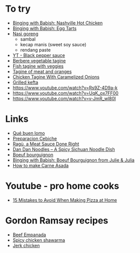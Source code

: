 # To try
- [Binging with Babish: Nashville Hot Chicken](https://www.youtube.com/watch?v=FPx7X7k0HuM)
- [Binging with Babish: Egg Tarts](https://www.youtube.com/watch?v=F2ENkOF3fMQ)
- [Nasi goreng](https://www.youtube.com/watch?v=NybhwoK6am0)
  - sambal
  - kecap manis (sweet soy sauce)
  - rendang paste
- [YT - Black pepper sauce](https://www.youtube.com/watch?v=FlyR4GWbvOc)
- [Berbere vegetable tagine](https://www.youtube.com/watch?v=_J32CvsAtSg)
- [Fish tagine with veggies](https://www.youtube.com/watch?v=6StQyI-lCJk)
- [Tagine of meat and oranges](https://www.youtube.com/watch?v=IXs93QCnICY)
- [Chicken Tagine With Caramelized Onions](https://www.youtube.com/watch?v=17GxtC3dV1s)
- [Grilled kefta](https://www.youtube.com/watch?v=W6vwX4y8QYE)
- https://www.youtube.com/watch?v=Rs9Z-4D9a-k
- https://www.youtube.com/watch?v=UqK_ox7FF00
- https://www.youtube.com/watch?v=v-JmR_wl80I

# Links
- [Qué buen lomo](https://elcomercio.pe/blog/sobremesa/2014/05/que-buen-lomo-gaston-acurio)
- [Preparacion Cebiche](https://www.restaurantemasato.es/preparacion-cebiche/)
- [Ragù, a Meat Sauce Done Right](https://www.nytimes.com/2015/10/07/dining/ragu-meat-sauce-recipe-video.html)
- [Dan Dan Noodles – A Spicy Sichuan Noodle Dish](https://thewoksoflife.com/dan-dan-noodles/)
- [Boeuf bourguignon](https://www.youtube.com/watch?v=72pXASYZXoQ)
- [Binging with Babish: Boeuf Bourguignon from Julie & Julia](https://www.youtube.com/watch?v=8DCw_eR_iPA)
- [How to make Carne Asada](https://www.youtube.com/watch?v=8n4CdyWAd30)

# Youtube - pro home cooks
- [15 Mistakes to Avoid When Making Pizza at Home](https://www.youtube.com/watch?v=7UB1saPQe-c)

# Gordon Ramsay recipes
- [Beef Empanada](https://www.gordonramsay.com/gr/recipes/beef-empanadas/)
- [Spicy chicken shawarma](https://www.gordonramsay.com/gr/recipes/shawarma-spiced-chicken-wraps/)
- [Jerk chicken](https://www.gordonramsay.com/gr/recipes/jerk-chicken/)
